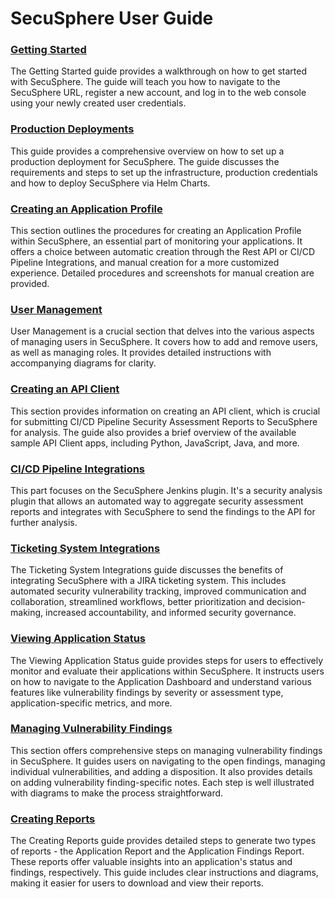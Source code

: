 # SecuSphere User Guide

### [Getting Started](getting_started.md)

The Getting Started guide provides a walkthrough on how to get started with SecuSphere. The guide will teach you how to navigate to the SecuSphere URL, register a new account, and log in to the web console using your newly created user credentials.

### [Production Deployments](production_deployments.md)

This guide provides a comprehensive overview on how to set up a production deployment for SecuSphere. The guide discusses the requirements and steps to set up the infrastructure, production credentials and how to deploy SecuSphere via Helm Charts.

### [Creating an Application Profile](creating_an_application_profile.md)

This section outlines the procedures for creating an Application Profile within SecuSphere, an essential part of monitoring your applications. It offers a choice between automatic creation through the Rest API or CI/CD Pipeline Integrations, and manual creation for a more customized experience. Detailed procedures and screenshots for manual creation are provided.


### [User Management](user_management.md)

User Management is a crucial section that delves into the various aspects of managing users in SecuSphere. It covers how to add and remove users, as well as managing roles. It provides detailed instructions with accompanying diagrams for clarity.

### [Creating an API Client](creating_an_api_client.md)

This section provides information on creating an API client, which is crucial for submitting CI/CD Pipeline Security Assessment Reports to SecuSphere for analysis. The guide also provides a brief overview of the available sample API Client apps, including Python, JavaScript, Java, and more.

### [CI/CD Pipeline Integrations](cicd_pipeline_integrations.md)

This part focuses on the SecuSphere Jenkins plugin. It's a security analysis plugin that allows an automated way to aggregate security assessment reports and integrates with SecuSphere to send the findings to the API for further analysis.

### [Ticketing System Integrations](ticketing_system_integrations.md)

The Ticketing System Integrations guide discusses the benefits of integrating SecuSphere with a JIRA ticketing system. This includes automated security vulnerability tracking, improved communication and collaboration, streamlined workflows, better prioritization and decision-making, increased accountability, and informed security governance.

### [Viewing Application Status](viewing_application_status.md)

The Viewing Application Status guide provides steps for users to effectively monitor and evaluate their applications within SecuSphere. It instructs users on how to navigate to the Application Dashboard and understand various features like vulnerability findings by severity or assessment type, application-specific metrics, and more.

### [Managing Vulnerability Findings](managing_vulnerability_findings.md)

This section offers comprehensive steps on managing vulnerability findings in SecuSphere. It guides users on navigating to the open findings, managing individual vulnerabilities, and adding a disposition. It also provides details on adding vulnerability finding-specific notes. Each step is well illustrated with diagrams to make the process straightforward.

### [Creating Reports](creating_reports.md)

The Creating Reports guide provides detailed steps to generate two types of reports - the Application Report and the Application Findings Report. These reports offer valuable insights into an application's status and findings, respectively. This guide includes clear instructions and diagrams, making it easier for users to download and view their reports.

